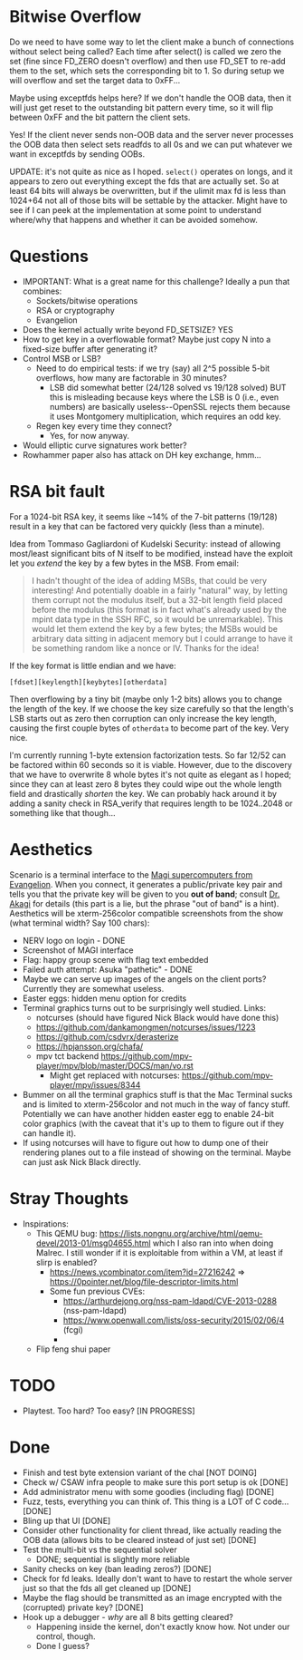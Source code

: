 # Bitwise Overflow

Do we need to have some way to let the client make a bunch of connections without select being called? Each time after select() is called we zero the set (fine since FD_ZERO doesn't overflow) and then use FD_SET to re-add them to the set, which sets the corresponding bit to 1. So during setup we will overflow and set the target data to 0xFF...

Maybe using exceptfds helps here? If we don't handle the OOB data, then it will just get reset to the outstanding bit pattern every time, so it will flip between 0xFF and the bit pattern the client sets.

Yes! If the client never sends non-OOB data and the server never processes the OOB data then select sets readfds to all 0s and we can put whatever we want in exceptfds by sending OOBs.

UPDATE: it's not quite as nice as I hoped. `select()` operates on longs, and it appears to zero out everything except the fds that are actually set. So at least 64 bits will always be overwritten, but if the ulimit max fd is less than 1024+64 not all of those bits will be settable by the attacker. Might have to see if I can peek at the implementation at some point to understand where/why that happens and whether it can be avoided somehow.

# Questions

- IMPORTANT: What is a great name for this challenge? Ideally a pun that combines:
    - Sockets/bitwise operations
    - RSA or cryptography
    - Evangelion
- Does the kernel actually write beyond FD_SETSIZE? YES
- How to get key in a overflowable format? Maybe just copy N into a fixed-size buffer after generating it?
- Control MSB or LSB?
    - Need to do empirical tests: if we try (say) all 2^5 possible 5-bit overflows, how many are factorable in 30 minutes?
        - LSB did somewhat better (24/128 solved vs 19/128 solved) BUT this is misleading because keys where the LSB is 0 (i.e., even numbers) are basically useless--OpenSSL rejects them because it uses Montgomery multiplication, which requires an odd key.
    - Regen key every time they connect?
        - Yes, for now anyway.
- Would elliptic curve signatures work better?
- Rowhammer paper also has attack on DH key exchange, hmm...

# RSA bit fault

For a 1024-bit RSA key, it seems like ~14% of the 7-bit patterns (19/128) result in a key that can be factored very quickly (less than a minute).

Idea from Tommaso Gagliardoni of Kudelski Security: instead of allowing most/least significant bits of N itself to be modified, instead have the exploit let you *extend* the key by a few bytes in the MSB. From email:

> I hadn't thought of the idea of adding MSBs, that could be very interesting! And potentially doable in a fairly "natural" way, by letting them corrupt not the modulus itself, but a 32-bit length field placed before the modulus (this format is in fact what's already used by the mpint data type in the SSH RFC, so it would be unremarkable). This would let them extend the key by a few bytes; the MSBs would be arbitrary data sitting in adjacent memory but I could arrange to have it be something random like a nonce or IV. Thanks for the idea!

If the key format is little endian and we have:

```
[fdset][keylength][keybytes][otherdata]
```

Then overflowing by a tiny bit (maybe only 1-2 bits) allows you to change the length of the key. If we choose the key size carefully so that the length's LSB starts out as zero then corruption can only increase the key length, causing the first couple bytes of `otherdata` to become part of the key. Very nice.

I'm currently running 1-byte extension factorization tests. So far 12/52 can be factored within 60 seconds so it is viable. However, due to the discovery that we have to overwrite 8 whole bytes it's not quite as elegant as I hoped; since they can at least zero 8 bytes they could wipe out the whole length field and drastically *shorten* the key. We can probably hack around it by adding a sanity check in RSA_verify that requires length to be 1024..2048 or something like that though...


# Aesthetics

Scenario is a terminal interface to the [Magi supercomputers from Evangelion](https://evangelion.fandom.com/wiki/Magi). When you connect, it generates a public/private key pair and tells you that the private key will be given to you **out of band**; consult [Dr. Akagi](https://evangelion.fandom.com/wiki/Ritsuko_Akagi) for details (this part is a lie, but the phrase "out of band" is a hint). Aesthetics will be xterm-256color compatible screenshots from the show (what terminal width? Say 100 chars):

* NERV logo on login - DONE
* Screenshot of MAGI interface
* Flag: happy group scene with flag text embedded
* Failed auth attempt: Asuka "pathetic" - DONE
* Maybe we can serve up images of the angels on the client ports? Currently they are somewhat useless.
* Easter eggs: hidden menu option for credits
* Terminal graphics turns out to be surprisingly well studied. Links:
    * notcurses (should have figured Nick Black would have done this)
    * https://github.com/dankamongmen/notcurses/issues/1223
    * https://github.com/csdvrx/derasterize
    * https://hpjansson.org/chafa/
    * mpv tct backend https://github.com/mpv-player/mpv/blob/master/DOCS/man/vo.rst
        * Might get replaced with notcurses: https://github.com/mpv-player/mpv/issues/8344
* Bummer on all the terminal graphics stuff is that the Mac Terminal sucks and is limited to xterm-256color and not much in the way of fancy stuff. Potentially we can have another hidden easter egg to enable 24-bit color graphics (with the caveat that it's up to them to figure out if they can handle it).
* If using notcurses will have to figure out how to dump one of their rendering planes out to a file instead of showing on the terminal. Maybe can just ask Nick Black directly.

# Stray Thoughts

- Inspirations:
    - This QEMU bug: https://lists.nongnu.org/archive/html/qemu-devel/2013-01/msg04655.html which I also ran into when doing Malrec. I still wonder if it is exploitable from within a VM, at least if slirp is enabled?
        - https://news.ycombinator.com/item?id=27216242 => https://0pointer.net/blog/file-descriptor-limits.html
        - Some fun previous CVEs:
            - https://arthurdejong.org/nss-pam-ldapd/CVE-2013-0288 (nss-pam-ldapd)
            - https://www.openwall.com/lists/oss-security/2015/02/06/4 (fcgi)
            -
    - Flip feng shui paper

# TODO

- Playtest. Too hard? Too easy? [IN PROGRESS]

# Done

- Finish and test byte extension variant of the chal [NOT DOING]
- Check w/ CSAW infra people to make sure this port setup is ok [DONE]
- Add administrator menu with some goodies (including flag) [DONE]
- Fuzz, tests, everything you can think of. This thing is a LOT of C code... [DONE]
- Bling up that UI [DONE]
- Consider other functionality for client thread, like actually reading the OOB data (allows bits to be cleared instead of just set) [DONE]
- Test the multi-bit vs the sequential solver
    - DONE; sequential is slightly more reliable
- Sanity checks on key (ban leading zeros?) [DONE]
- Check for fd leaks. Ideally don't want to have to restart the whole server just so that the fds all get cleaned up [DONE]
- Maybe the flag should be transmitted as an image encrypted with the (corrupted) private key? [DONE]
- Hook up a debugger - *why* are all 8 bits getting cleared?
    - Happening inside the kernel, don't exactly know how. Not under our control, though.
    - Done I guess?

